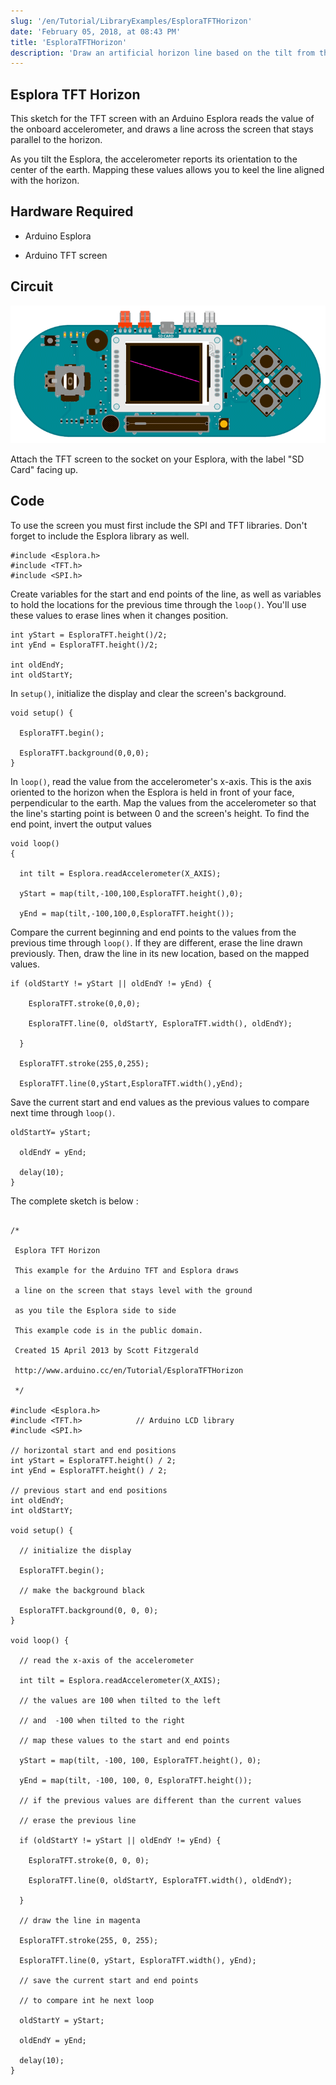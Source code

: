 ```yaml
---
slug: '/en/Tutorial/LibraryExamples/EsploraTFTHorizon'
date: 'February 05, 2018, at 08:43 PM'
title: 'EsploraTFTHorizon'
description: 'Draw an artificial horizon line based on the tilt from the accelerometer.'
---
```




## Esplora TFT Horizon

This sketch for the TFT screen with an Arduino Esplora reads the value of the onboard accelerometer, and draws a line across the screen that stays parallel to the horizon.

As you tilt the Esplora, the accelerometer reports its orientation to the center of the earth. Mapping these values allows you to keel the line aligned with the horizon.

## Hardware Required

- Arduino Esplora

- Arduino TFT screen

## Circuit

![](assets/Esplora_GLCDHorizon.png)

Attach the TFT screen to the socket on your Esplora, with the label "SD Card" facing up.

## Code

To use the screen you must first include the SPI and TFT libraries. Don't forget to include the Esplora library as well.

```arduino
#include <Esplora.h>
#include <TFT.h>
#include <SPI.h>
```

Create variables for the start and end points of the line, as well as variables to hold the locations for the previous time through the `loop()`. You'll use these values to erase lines when it changes position.

```arduino
int yStart = EsploraTFT.height()/2;
int yEnd = EsploraTFT.height()/2;

int oldEndY;
int oldStartY;
```

In `setup()`, initialize the display and clear the screen's background.

```arduino
void setup() {

  EsploraTFT.begin();

  EsploraTFT.background(0,0,0);
}
```

In `loop()`, read the value from the accelerometer's x-axis. This is the axis oriented to the horizon when the Esplora is held in front of your face, perpendicular to the earth. Map the values from the accelerometer so that the line's starting point is between 0 and the screen's height. To find the end point, invert the output values

```arduino
void loop()
{

  int tilt = Esplora.readAccelerometer(X_AXIS);

  yStart = map(tilt,-100,100,EsploraTFT.height(),0);

  yEnd = map(tilt,-100,100,0,EsploraTFT.height());
```

Compare the current beginning and end points to the values from the previous time through `loop()`. If they are different, erase the line drawn previously. Then, draw the line in its new location, based on the mapped values.

```arduino
if (oldStartY != yStart || oldEndY != yEnd) {

    EsploraTFT.stroke(0,0,0);

    EsploraTFT.line(0, oldStartY, EsploraTFT.width(), oldEndY);

  }

  EsploraTFT.stroke(255,0,255);

  EsploraTFT.line(0,yStart,EsploraTFT.width(),yEnd);
```

Save the current start and end values as the previous values to compare next time through `loop()`.

```arduino
oldStartY= yStart;

  oldEndY = yEnd;

  delay(10);
}
```

The complete sketch is below :

```arduino

/*

 Esplora TFT Horizon

 This example for the Arduino TFT and Esplora draws

 a line on the screen that stays level with the ground

 as you tile the Esplora side to side

 This example code is in the public domain.

 Created 15 April 2013 by Scott Fitzgerald

 http://www.arduino.cc/en/Tutorial/EsploraTFTHorizon

 */

#include <Esplora.h>
#include <TFT.h>            // Arduino LCD library
#include <SPI.h>

// horizontal start and end positions
int yStart = EsploraTFT.height() / 2;
int yEnd = EsploraTFT.height() / 2;

// previous start and end positions
int oldEndY;
int oldStartY;

void setup() {

  // initialize the display

  EsploraTFT.begin();

  // make the background black

  EsploraTFT.background(0, 0, 0);
}

void loop() {

  // read the x-axis of the accelerometer

  int tilt = Esplora.readAccelerometer(X_AXIS);

  // the values are 100 when tilted to the left

  // and  -100 when tilted to the right

  // map these values to the start and end points

  yStart = map(tilt, -100, 100, EsploraTFT.height(), 0);

  yEnd = map(tilt, -100, 100, 0, EsploraTFT.height());

  // if the previous values are different than the current values

  // erase the previous line

  if (oldStartY != yStart || oldEndY != yEnd) {

    EsploraTFT.stroke(0, 0, 0);

    EsploraTFT.line(0, oldStartY, EsploraTFT.width(), oldEndY);

  }

  // draw the line in magenta

  EsploraTFT.stroke(255, 0, 255);

  EsploraTFT.line(0, yStart, EsploraTFT.width(), yEnd);

  // save the current start and end points

  // to compare int he next loop

  oldStartY = yStart;

  oldEndY = yEnd;

  delay(10);
}
```